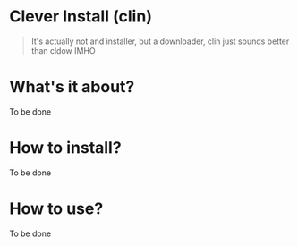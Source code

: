 # Clever Install (clin)
> It's actually not and installer, but a downloader, clin just sounds better than cldow IMHO

# What's it about?
To be done
# How to install?
To be done
# How to use?
To be done
